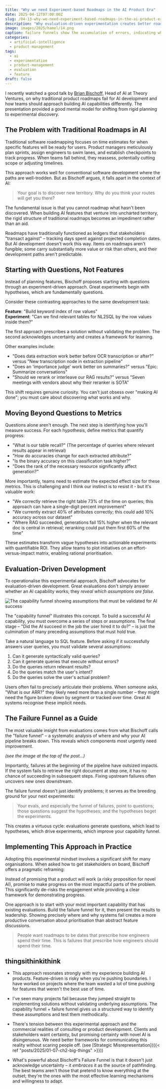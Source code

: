 ```yaml
---
title: "Why we need Experiment-based Roadmaps in the AI Product Era"
date: 2025-04-12T07:00:00Z
slug: /04-13-why-we-need-experiment-based-roadmaps-in-the-ai-product-era/
description: "Why evaluation-driven experimentation creates better roadmaps in AI products."
image: images/2025/hamel/14.png
caption: failure funnels show the accumulation of errors, indicating where effort must be spent
categories:
  - artificial-intelligence
  - product-management
tags:
  - ai
  - experimentation
  - product-management
  - evaluation
  - feature
draft: false
---
```


I recently watched a good talk by [Brian Bischoff](https://www.linkedin.com/in/bryan-bischof/), Head of AI at Theory Ventures, on why traditional product roadmaps fail for AI development and how teams should approach building AI capabilities differently. The presentation provided a good mental model for shifting from rigid planning to experimental discovery.

## The Problem with Traditional Roadmaps in AI

Traditional software roadmapping focuses on time estimates for when specific features will be ready for users. Product managers meticulously plan sprints, assign engineers to swim lanes, and establish checkpoints to track progress. When teams fall behind, they reassess, potentially cutting scope or adjusting timelines.

This approach works well for conventional software development where the paths are well-trodden. But as Bischoff argues, it falls apart in the context of AI:

> Your goal is to discover new territory. Why do you think your routes will get you there?

The fundamental issue is that you cannot roadmap what hasn't been discovered. When building AI features that venture into uncharted territory, the rigid structure of traditional roadmaps becomes an impediment rather than an aid.

Roadmaps have traditionally functioned as ledgers that stakeholders "transact against" – tracking days spent against projected completion dates. But AI development doesn't work this way. Items on roadmaps aren't fungible; some carry substantially more value or risk than others, and their development paths aren't predictable.

## Starting with Questions, Not Features

Instead of planning features, Bischoff proposes starting with questions through an experiment-driven approach. Great experiments begin with hypotheses, which are fundamentally questions.

Consider these contrasting approaches to the same development task:

**Feature**: "Build keyword index of row values"  
**Experiment**: "Can we find relevant tables for NL2SQL by the row values inside them?"

The first approach prescribes a solution without validating the problem. The second acknowledges uncertainty and creates a framework for learning.

Other examples include:

- "Does data extraction work better before OCR transcription or after?" versus "New transcription node in extraction pipeline"
- "Does an 'importance judge' work better on summaries?" versus "Epic: Summarize conversations"
- "Should we rerank or interleave our RAG results?" versus "Seven meetings with vendors about why their reranker is SOTA"

This shift requires genuine curiosity. You can't just obsess over "making AI done"; you must care about discovering what works and why.

## Moving Beyond Questions to Metrics

Questions alone aren't enough. The next step is identifying how you'll measure success. For each hypothesis, define metrics that quantify progress:

- "What is our table recall?" (The percentage of queries where relevant results appear in retrieval)
- "How do accuracies change for each extracted attribute?"
- "Is the binary accuracy on this classification task higher?"
- "Does the rank of the necessary resource significantly affect generation?"

More importantly, teams need to estimate the expected effect size for these metrics. This is challenging and I think our instinct is to resist it - but it's valuable work:

- "We correctly retrieve the right table 73% of the time on queries; this approach can have a single-digit percent improvement"
- "We currently extract 40% of attributes correctly; this could add 10% accuracy across our dataset"
- "Where RAG succeeded, generations fail 15% higher when the relevant doc is central in retrieval; reranking could put them first 60% of the time"

These estimates transform vague hypotheses into actionable experiments with quantifiable ROI. They allow teams to plot initiatives on an effort-versus-impact matrix, enabling rational prioritisation.

## Evaluation-Driven Development

To operationalise this experimental approach, Bischoff advocates for evaluation-driven development. Great evaluations don't simply answer whether an AI capability works; they _reveal which assumptions are false_.

![The capability funnel showing assumptions that must be validated for AI success](/images/2025/hamel/11.png)

The "capability funnel" illustrates this concept. To build a successful AI capability, you must overcome a series of steps or assumptions. The final stage – "Did the AI succeed in the job the user hired it to do?" – is just the culmination of many preceding assumptions that must hold true.

Take a natural language to SQL feature. Before asking if it successfully answers user queries, you must validate several assumptions:

1. Can it generate syntactically valid queries?
2. Can it generate queries that execute without errors?
3. Do the queries return relevant results?
4. Do the queries match the user's intent?
5. Do the queries solve the user's actual problem?

Users often fail to precisely articulate their problems. When someone asks, "What is our ARR?" they likely need more than a single number – they might need the figure broken down by segment or tracked over time. Great AI systems recognise these implicit needs.

## The Failure Funnel as a Guide

The most valuable insight from evaluations comes from what Bischoff calls the "failure funnel" – a systematic analysis of where and why your AI pipeline breaks down. This reveals which components most urgently need improvement.

_(see the image at the top of the post...)_

Importantly, failures at the beginning of the pipeline have outsized impacts. If the system fails to retrieve the right document at step one, it has no chance of succeeding in subsequent steps. Fixing upstream failures often uncovers new ones downstream.

The failure funnel doesn't just identify problems; it serves as the breeding ground for your next experiments:

> Your evals, and especially the funnel of failures, point to questions; those questions suggest the hypotheses; and the hypotheses beget the experiments.

This creates a virtuous cycle: evaluations generate questions, which lead to hypotheses, which drive experiments, which improve your capability funnel.

## Implementing This Approach in Practice

Adopting this experimental mindset involves a significant shift for many organisations. When asked how to get stakeholders on board, Bischoff offers a pragmatic reframing:

Instead of promising that a product will work (a risky proposition for novel AI), promise to make progress on the most impactful parts of the problem. This significantly de-risks the engagement while providing a clear framework for demonstrating progress.

One approach is to start with your most important capability that has existing evaluations. Build the failure funnel for it, then present the results to leadership. Showing precisely where and why systems fail creates a more productive conversation about prioritisation than abstract feature discussions.

> People want roadmaps to be dates that prescribe how engineers spend their time. This is failures that prescribe how engineers should spend their time.

## thingsithinkithink

- This approach resonates strongly with my experience building AI products. Feature-driven is risky when you're pushing boundaries. I have worked on projects where the team wasted a lot of time pushing for features that weren't the best use of time.

- I've seen many projects fail because they jumped straight to implementing solutions without validating underlying assumptions. The capability funnel + failure funnel gives us a structured way to identify these assumptions and test them methodically.

- There's tension between this experimental approach and the commercial realities of consulting or product development. Clients and stakeholders want certainty, but promising certainty with novel AI is disingenuous. We need better frameworks for communicating this reality without scaring people off. (see [Strategic Misrepresentation]({{< ref "posts/2025/01-07-ch2-big-things" >}}))

- What's powerful about Bischoff's Failure Funnel is that it doesn't just acknowledge uncertainty – it _embraces_ it as the source of pathfinding. The best teams aren't those that pretend to know everything at the outset; they're the ones with the most effective learning mechanisms and willingness to adapt.
